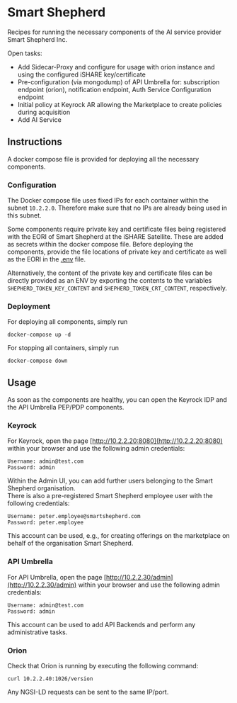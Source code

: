 # Smart Shepherd

Recipes for running the necessary components of the AI service provider Smart Shepherd Inc.

Open tasks:
* Add Sidecar-Proxy and configure for usage with orion instance and using the configured iSHARE key/certificate
* Pre-configuration (via mongodump) of API Umbrella for: subscription endpoint (orion), notification endpoint, 
  Auth Service Configuration endpoint
* Initial policy at Keyrock AR allowing the Marketplace to create policies during acquisition
* Add AI Service


## Instructions

A docker compose file is provided for deploying all the necessary components. 



### Configuration

The Docker compose file uses fixed IPs for each container within the subnet `10.2.2.0`. Therefore make sure 
that no IPs are already being used in this subnet.

Some components require private key and certificate files being registered with the EORI of Smart Shepherd at the 
iSHARE Satellite. These are added as secrets within the docker compose file. 
Before deploying the components, provide the file locations of private key and certificate as well as the EORI in 
the [.env](./.env) file.

Alternatively, the content of the private key and certificate files can be directly provided as an ENV by 
exporting the contents to the variables `SHEPHERD_TOKEN_KEY_CONTENT` and `SHEPHERD_TOKEN_CRT_CONTENT`, respectively.


### Deployment

For deploying all components, simply run
```shell
docker-compose up -d
```

For stopping all containers, simply run
```shell
docker-compose down
```



## Usage

As soon as the components are healthy, you can open the Keyrock IDP and the API Umbrella PEP/PDP components.


### Keyrock

For Keyrock, open the page [http://10.2.2.20:8080](http://10.2.2.20:8080) 
within your browser and use the following admin credentials: 
```
Username: admin@test.com
Password: admin
```
Within the Admin UI, you can add further users belonging to the Smart Shepherd organisation.  
There is also a pre-registered Smart Shepherd employee user with the following credentials:
```
Username: peter.employee@smartshepherd.com
Password: peter.employee
```
This account can be used, e.g., for creating offerings on the marketplace on behalf of the 
organisation Smart Shepherd.


### API Umbrella

For API Umbrella, open the page [http://10.2.2.30/admin](http://10.2.2.30/admin) 
within your browser and use the following admin credentials: 
```
Username: admin@test.com
Password: admin
```
This account can be used to add API Backends and perform any administrative tasks.


### Orion

Check that Orion is running by executing the following command:
```shell
curl 10.2.2.40:1026/version
```
Any NGSI-LD requests can be sent to the same IP/port.
